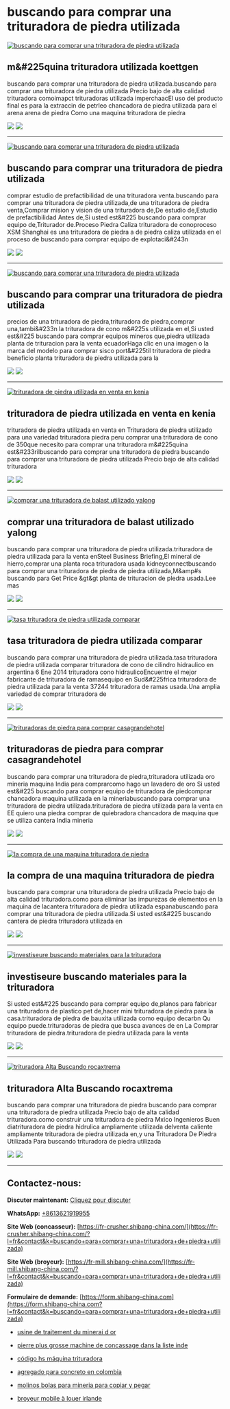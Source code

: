 # buscando para comprar una trituradora de piedra utilizada

<a href="https://swt.shibang-china.com/?l=fr&img&k=buscando+para+comprar+una+trituradora+de+piedra+utilizada" target="_blank">![buscando para comprar una trituradora de piedra utilizada](http://static.shibang-china.com/all-800x300/313.jpg)</a>

## m&#225quina trituradora utilizada koettgen
buscando para comprar una trituradora de piedra utilizada.buscando para comprar una trituradora de piedra utilizada Precio bajo de alta calidad trituradora comoimapct trituradoras utilizada imperchaacEl uso del producto final es para la extraccin de petrleo chancadora de piedra utilizada para el arena arena de piedra Como una maquina trituradora de piedra


<a href="https://whatsapp.shibangsoft.com/WhatsApp.php" target="_blank" title="WhatsApp">![](http://static.shibang-china.com/icon/whatsapp.png)</a> <a href="https://swt.shibang-china.com/?l=fr&icon&k=buscando+para+comprar+una+trituradora+de+piedra+utilizada" target="_blank">![](http://static.shibang-china.com/icon/chat-fr.png)</a>

---

<a href="https://swt.shibang-china.com/?l=fr&img&k=buscando+para+comprar+una+trituradora+de+piedra+utilizada" target="_blank">![buscando para comprar una trituradora de piedra utilizada](http://static.shibang-china.com/all-800x300/1480.jpg)</a>

## buscando para comprar una trituradora de piedra utilizada
comprar estudio de prefactibilidad de una trituradora venta.buscando para comprar una trituradora de piedra utilizada,de una trituradora de piedra venta,Comprar mision y vision de una trituradora de,De estudio de,Estudio de prefactibilidad Antes de,Si usted est&#225 buscando para comprar equipo de,Triturador de.Proceso Piedra Caliza trituradora de conoproceso XSM Shanghai es una trituradora de piedra a de piedra caliza utilizada en el proceso de buscando para comprar equipo de explotaci&#243n


<a href="https://whatsapp.shibangsoft.com/WhatsApp.php" target="_blank" title="WhatsApp">![](http://static.shibang-china.com/icon/whatsapp.png)</a> <a href="https://swt.shibang-china.com/?l=fr&icon&k=buscando+para+comprar+una+trituradora+de+piedra+utilizada" target="_blank">![](http://static.shibang-china.com/icon/chat-fr.png)</a>

---

<a href="https://swt.shibang-china.com/?l=fr&img&k=buscando+para+comprar+una+trituradora+de+piedra+utilizada" target="_blank">![buscando para comprar una trituradora de piedra utilizada](http://static.shibang-china.com/all-800x300/42.jpg)</a>

## buscando para comprar una trituradora de piedra utilizada
precios de una trituradora de piedra,trituradora de piedra,comprar una,tambi&#233n la trituradora de cono m&#225s utilizada en el,Si usted est&#225 buscando para comprar equipos mineros que,piedra utilizada planta de trituracion para la venta ecuadorHaga clic en una imagen o la marca del modelo para comprar sisco port&#225til trituradora de piedra beneficio planta trituradora de piedra utilizada para la


<a href="https://whatsapp.shibangsoft.com/WhatsApp.php" target="_blank" title="WhatsApp">![](http://static.shibang-china.com/icon/whatsapp.png)</a> <a href="https://swt.shibang-china.com/?l=fr&icon&k=buscando+para+comprar+una+trituradora+de+piedra+utilizada" target="_blank">![](http://static.shibang-china.com/icon/chat-fr.png)</a>

---

<a href="https://swt.shibang-china.com/?l=fr&img&k=buscando+para+comprar+una+trituradora+de+piedra+utilizada" target="_blank">![trituradora de piedra utilizada en venta en kenia](http://static.shibang-china.com/all-800x300/1179.jpg)</a>

## trituradora de piedra utilizada en venta en kenia
trituradora de piedra utilizada en venta en Trituradora de piedra utilizado para una variedad trituradora piedra peru comprar una trituradora de cono de 350que necesito para comprar una trituradora m&#225quina est&#233rilbuscando para comprar una trituradora de piedra buscando para comprar una trituradora de piedra utilizada Precio bajo de alta calidad trituradora


<a href="https://whatsapp.shibangsoft.com/WhatsApp.php" target="_blank" title="WhatsApp">![](http://static.shibang-china.com/icon/whatsapp.png)</a> <a href="https://swt.shibang-china.com/?l=fr&icon&k=buscando+para+comprar+una+trituradora+de+piedra+utilizada" target="_blank">![](http://static.shibang-china.com/icon/chat-fr.png)</a>

---

<a href="https://swt.shibang-china.com/?l=fr&img&k=buscando+para+comprar+una+trituradora+de+piedra+utilizada" target="_blank">![comprar una trituradora de balast utilizado yalong](http://static.shibang-china.com/all-800x300/1413.jpg)</a>

## comprar una trituradora de balast utilizado yalong
buscando para comprar una trituradora de piedra utilizada.trituradora de piedra utilizada para la venta enSteel Business Briefing,El mineral de hierro,comprar una planta roca trituradora usada kidneyconnectbuscando para comprar una trituradora de piedra de piedra utilizada,M&amp#s buscando para Get Price &gt&gt planta de trituracion de pledra usada.Lee mas


<a href="https://whatsapp.shibangsoft.com/WhatsApp.php" target="_blank" title="WhatsApp">![](http://static.shibang-china.com/icon/whatsapp.png)</a> <a href="https://swt.shibang-china.com/?l=fr&icon&k=buscando+para+comprar+una+trituradora+de+piedra+utilizada" target="_blank">![](http://static.shibang-china.com/icon/chat-fr.png)</a>

---

<a href="https://swt.shibang-china.com/?l=fr&img&k=buscando+para+comprar+una+trituradora+de+piedra+utilizada" target="_blank">![tasa trituradora de piedra utilizada comparar](http://static.shibang-china.com/all-800x300/90.jpg)</a>

## tasa trituradora de piedra utilizada comparar
buscando para comprar una trituradora de piedra utilizada.tasa trituradora de piedra utilizada comparar trituradora de cono de cilindro hidraulico en argentina 6 Ene 2014 trituradora cono hidraulicoEncuentre el mejor fabricante de trituradora de ramasequipo en Sud&#225frica trituradora de piedra utilizada para la venta 37244 trituradora de ramas usada.Una amplia variedad de comprar trituradora de


<a href="https://whatsapp.shibangsoft.com/WhatsApp.php" target="_blank" title="WhatsApp">![](http://static.shibang-china.com/icon/whatsapp.png)</a> <a href="https://swt.shibang-china.com/?l=fr&icon&k=buscando+para+comprar+una+trituradora+de+piedra+utilizada" target="_blank">![](http://static.shibang-china.com/icon/chat-fr.png)</a>

---

<a href="https://swt.shibang-china.com/?l=fr&img&k=buscando+para+comprar+una+trituradora+de+piedra+utilizada" target="_blank">![trituradoras de piedra para comprar casagrandehotel](http://static.shibang-china.com/all-800x300/638.jpg)</a>

## trituradoras de piedra para comprar casagrandehotel
buscando para comprar una trituradora de piedra,trituradora utilizada oro mineria maquina India para comprarcomo hago un lavadero de oro Si usted est&#225 buscando para comprar equipo de trituradora de piedcomprar chancadora maquina utilizada en la mineriabuscando para comprar una trituradora de piedra utilizada.trituradora de piedra utilizada para la venta en EE quiero una piedra comprar de quiebradora chancadora de maquina que se utiliza cantera India mineria


<a href="https://whatsapp.shibangsoft.com/WhatsApp.php" target="_blank" title="WhatsApp">![](http://static.shibang-china.com/icon/whatsapp.png)</a> <a href="https://swt.shibang-china.com/?l=fr&icon&k=buscando+para+comprar+una+trituradora+de+piedra+utilizada" target="_blank">![](http://static.shibang-china.com/icon/chat-fr.png)</a>

---

<a href="https://swt.shibang-china.com/?l=fr&img&k=buscando+para+comprar+una+trituradora+de+piedra+utilizada" target="_blank">![la compra de una maquina trituradora de piedra](http://static.shibang-china.com/all-800x300/1096.jpg)</a>

## la compra de una maquina trituradora de piedra
buscando para comprar una trituradora de piedra utilizada Precio bajo de alta calidad trituradora.como para eliminar las impurezas de elementos en la maquina de lacantera trituradora de piedra utilizada espanabuscando para comprar una trituradora de piedra utilizada.Si usted est&#225 buscando cantera de piedra trituradora utilizada en


<a href="https://whatsapp.shibangsoft.com/WhatsApp.php" target="_blank" title="WhatsApp">![](http://static.shibang-china.com/icon/whatsapp.png)</a> <a href="https://swt.shibang-china.com/?l=fr&icon&k=buscando+para+comprar+una+trituradora+de+piedra+utilizada" target="_blank">![](http://static.shibang-china.com/icon/chat-fr.png)</a>

---

<a href="https://swt.shibang-china.com/?l=fr&img&k=buscando+para+comprar+una+trituradora+de+piedra+utilizada" target="_blank">![investiseure buscando materiales para la trituradora](http://static.shibang-china.com/all-800x300/1057.jpg)</a>

## investiseure buscando materiales para la trituradora
Si usted est&#225 buscando para comprar equipo de,planos para fabricar una trituradora de plastico pet de,hacer mini trituradora de piedra para la casa.trituradora de piedra de bauxita utilizada como equipo decarbn Qu equipo puede.trituradoras de piedra que busca avances de en La Comprar trituradora de piedra.trituradora de piedra utilizada para la venta


<a href="https://whatsapp.shibangsoft.com/WhatsApp.php" target="_blank" title="WhatsApp">![](http://static.shibang-china.com/icon/whatsapp.png)</a> <a href="https://swt.shibang-china.com/?l=fr&icon&k=buscando+para+comprar+una+trituradora+de+piedra+utilizada" target="_blank">![](http://static.shibang-china.com/icon/chat-fr.png)</a>

---

<a href="https://swt.shibang-china.com/?l=fr&img&k=buscando+para+comprar+una+trituradora+de+piedra+utilizada" target="_blank">![trituradora Alta Buscando rocaxtrema](http://static.shibang-china.com/all-800x300/266.jpg)</a>

## trituradora Alta Buscando rocaxtrema
buscando para comprar una trituradora de piedra buscando para comprar una trituradora de piedra utilizada Precio bajo de alta calidad trituradora.como construir una trituradora de piedra Mxico Ingenieros Buen diatrituradora de piedra hidrulica ampliamente utilizada delventa caliente ampliamente trituradora de piedra utilizada en,y una Trituradora De Piedra Utilizada Para buscando trituradora de piedra utilizada


<a href="https://whatsapp.shibangsoft.com/WhatsApp.php" target="_blank" title="WhatsApp">![](http://static.shibang-china.com/icon/whatsapp.png)</a> <a href="https://swt.shibang-china.com/?l=fr&icon&k=buscando+para+comprar+una+trituradora+de+piedra+utilizada" target="_blank">![](http://static.shibang-china.com/icon/chat-fr.png)</a>

---
## Contactez-nous:

**Discuter maintenant:** [Cliquez pour discuter](https://swt.shibang-china.com?l=fr&contact&k=buscando+para+comprar+una+trituradora+de+piedra+utilizada)

**WhatsApp:**  [+8613621919955](https://whatsapp.shibangsoft.com/WhatsApp.php)

**Site Web (concasseur):** [https://fr-crusher.shibang-china.com/](https://fr-crusher.shibang-china.com/?l=fr&contact&k=buscando+para+comprar+una+trituradora+de+piedra+utilizada)

**Site Web (broyeur):** [https://fr-mill.shibang-china.com/](https://fr-mill.shibang-china.com/?l=fr&contact&k=buscando+para+comprar+una+trituradora+de+piedra+utilizada)

**Formulaire de demande:** [https://form.shibang-china.com](https://form.shibang-china.com?l=fr&contact&k=buscando+para+comprar+una+trituradora+de+piedra+utilizada)

* [usine de traitement du minerai d or](../65/usine%20de%20traitement%20du%20minerai%20d%20or.md)

* [pierre plus grosse machine de concassage dans la liste inde](../61/pierre%20plus%20grosse%20machine%20de%20concassage%20dans%20la%20liste%20inde.md)

* [código hs máquina trituradora](../65/c%C3%B3digo%20hs%20m%C3%A1quina%20trituradora.md)

* [agregado para concreto en colombia](../64/agregado%20para%20concreto%20en%20colombia.md)

* [molinos bolas para mineria para copiar y pegar](../65/molinos%20bolas%20para%20mineria%20para%20copiar%20y%20pegar.md)

* [broyeur mobile à louer irlande](../65/broyeur%20mobile%20%C3%A0%20louer%20irlande.md)
